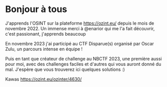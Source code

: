 # Bonjour à tous

J'apprends l'OSINT sur la plateforme <https://ozint.eu/> depuis le mois de novembre 2022.
Un immense merci à @enarior qui me l'a fait découvrir, c'est passionant, j'apprends beaucoup

En novembre 2023 j'ai participé au CTF Disparue(s) organisé par Oscar Zulu, un parcours intense en équipe !

Puis en tant que créateur de challenge au NBCTF 2023, une première aussi pour moi, avec des challenges faciles et d'autres qui vous auront donné du mal.
J'espère que vous trouverez ici quelques solutions :)


Kawas
https://ozint.eu/ozinter/4630/
